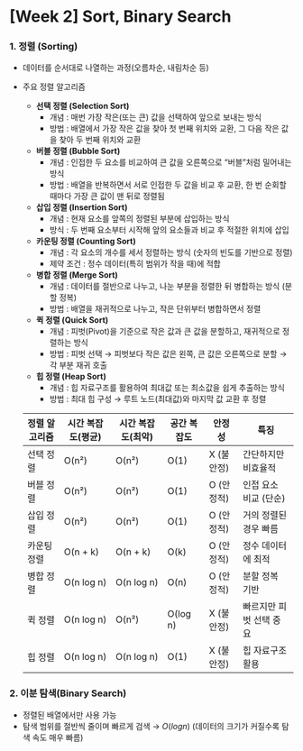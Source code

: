 # **[Week 2] Sort, Binary Search**



### 1. 정렬 (Sorting)
- 데이터를 순서대로 나열하는 과정(오름차순, 내림차순 등)
- 주요 정렬 알고리즘
    - **선택 정렬 (Selection Sort)**
        - 개념 : 매번 가장 작은(또는 큰) 값을 선택하여 앞으로 보내는 방식
        - 방법 : 배열에서 가장 작은 값을 찾아 첫 번째 위치와 교환, 그 다음 작은 값을 찾아 두 번째 위치와 교환
    - **버블 정렬 (Bubble Sort)**
        - 개념 : 인접한 두 요소를 비교하여 큰 값을 오른쪽으로 “버블”처럼 밀어내는 방식
        - 방법 : 배열을 반복하면서 서로 인접한 두 값을 비교 후 교환, 한 번 순회할 때마다 가장 큰 값이 맨 뒤로 정렬됨
    - **삽입 정렬 (Insertion Sort)**
        - 개념 : 현재 요소를 앞쪽의 정렬된 부분에 삽입하는 방식
        - 방식 : 두 번째 요소부터 시작해 앞의 요소들과 비교 후 적절한 위치에 삽입
    - **카운팅 정렬 (Counting Sort)**
        - 개념 : 각 요소의 개수를 세서 정렬하는 방식 (숫자의 빈도를 기반으로 정렬)
        - 제약 조건 : 정수 데이터(특히 범위가 작을 때)에 적합
    - **병합 정렬 (Merge Sort)**
        - 개념 : 데이터를 절반으로 나누고, 나눈 부분을 정렬한 뒤 병합하는 방식 (분할 정복)
        - 방법 : 배열을 재귀적으로 나누고, 작은 단위부터 병합하면서 정렬
    - **퀵 정렬 (Quick Sort)**
        - 개념 : 피벗(Pivot)을 기준으로 작은 값과 큰 값을 분할하고, 재귀적으로 정렬하는 방식
        - 방법 : 피벗 선택 → 피벗보다 작은 값은 왼쪽, 큰 값은 오른쪽으로 분할 → 각 부분 재귀 호출
    - **힙 정렬 (Heap Sort)**
        - 개념 : 힙 자료구조를 활용하여 최대값 또는 최소값을 쉽게 추출하는 방식
        - 방법 : 최대 힙 구성 → 루트 노드(최대값)와 마지막 값 교환 후 정렬
    
    | 정렬 알고리즘 | 시간 복잡도(평균) | 시간 복잡도(최악) | 공간 복잡도 | 안정성 | 특징 |
    | --- | --- | --- | --- | --- | --- |
    | 선택 정렬 | O(n²) | O(n²) | O(1) | X (불안정) | 간단하지만 비효율적 |
    | 버블 정렬 | O(n²) | O(n²) | O(1) | O (안정적) | 인접 요소 비교 (단순) |
    | 삽입 정렬 | O(n²) | O(n²) | O(1) | O (안정적) | 거의 정렬된 경우 빠름 |
    | 카운팅 정렬 | O(n + k) | O(n + k) | O(k) | O (안정적) | 정수 데이터에 최적 |
    | 병합 정렬 | O(n log n) | O(n log n) | O(n) | O (안정적) | 분할 정복 기반 |
    | 퀵 정렬 | O(n log n) | O(n²) | O(log n) | X (불안정) | 빠르지만 피벗 선택 중요 |
    | 힙 정렬 | O(n log n) | O(n log n) | O(1) | X (불안정) | 힙 자료구조 활용 |

### 2. 이분 탐색(Binary Search)

- 정렬된 배열에서만 사용 가능
- 탐색 범위를 절반씩 줄이며 빠르게 검색 → $O(log n)$ (데이터의 크기가 커질수록 탐색 속도 매우 빠름)